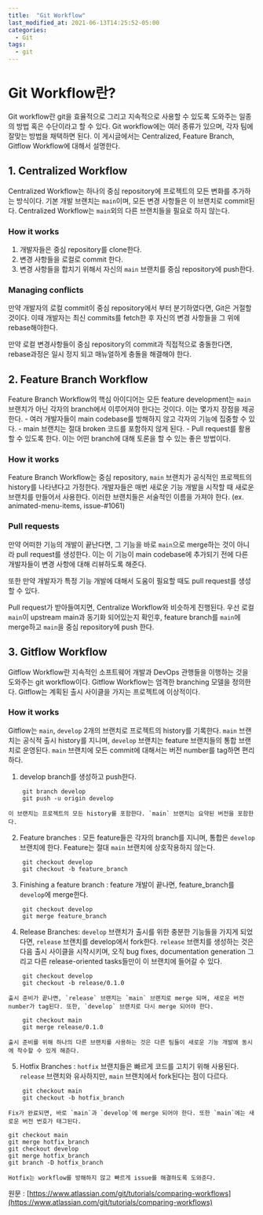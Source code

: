 ```yaml
---
title:  "Git Workflow"
last_modified_at: 2021-06-13T14:25:52-05:00
categories:
  - Git
tags:
  - git
---
```


# Git Workflow란?

Git workflow란 git을 효율적으로 그리고 지속적으로 사용할 수 있도록 도와주는 일종의 방법 혹은 수단이라고 할 수 있다. Git workflow에는 여러 종류가 있으며, 각자 팀에 잘맞는 방법을 채택하면 된다. 이 게시글에서는 Centralized, Feature Branch, Gitflow Workflow에 대해서 설명한다.

## 1. Centralized Workflow

Centralized Workflow는 하나의 중심 repository에 프로젝트의 모든 변화를 추가하는 방식이다. 기본 개발 브랜치는 `main`이며, 모든 변경 사항들은 이 브랜치로 commit된다. Centralized Workflow는 `main`외의 다른 브랜치들을 필요로 하지 않는다.

### How it works

1. 개발자들은 중심 repository를 clone한다.
2. 변경 사항들을 로컬로 commit 한다.
3. 변경 사항들을 합치기 위해서 자신의 `main` 브랜치를 중심 repository에 push한다.

### Managing conflicts

만약 개발자의 로컬 commit이 중심 repository에서 부터 분기하였다면, Git은 거절할 것이다. 이때 개발자는 최신 commits를 fetch한 후 자신의 변경 사항들을 그 위에 rebase해야한다.

만약 로컬 변경사항들이 중심 repository의 commit과 직접적으로 충돌한다면, rebase과정은 일시 정지 되고 매뉴얼하게 충돌을 해결해야 한다.

## 2. Feature Branch Workflow

Feature Branch Workflow의 핵심 아이디어는 모든 feature development는 `main` 브랜치가 아닌 각자의 branch에서 이루어져야 한다는 것이다. 이는 몇가지 장점을 제공한다.
    - 여러 개발자들이 main codebase를 방해하지 않고 각자의 기능에 집중할 수 있다. 
    - main 브랜치는 절대 broken 코드를 포함하지 않게 된다.
    - Pull request를 활용할 수 있도록 한다. 이는 어떤 branch에 대해 토론을 할 수 있는 좋은 방법이다.

### How it works

Feature Branch Workflow는 중심 repository, `main` 브랜치가 공식적인 프로젝트의 history를 나타낸다고 가정한다. 개발자들은 매번 새로운 기능 개발을 시작할 때 새로운 브랜치를 만들어서 사용한다. 이러한 브랜치들은 서술적인 이름을 가져야 한다. (ex. animated-menu-items, issue-#1061)

### Pull requests

만약 어떠한 기능의 개발이 끝난다면, 그 기능을 바로 `main`으로 merge하는 것이 아니라 pull request를 생성한다. 이는 이 기능이 main codebase에 추가되기 전에 다른 개발자들이 변경 사항에 대해 리뷰하도록 해준다. 

또한 만약 개발자가 특정 기능 개발에 대해서 도움이 필요할 때도 pull request를 생성할 수 있다.

Pull request가 받아들여지면, Centralize Workflow와 비슷하게 진행된다. 우선 로컬 `main`이 upstream main과 동기화 되어있는지 확인후, feature branch를 `main`에 merge하고 `main`을 중심 repository에 push 한다.

## 3. Gitflow Workflow

Gitflow Workflow란 지속적인 소프트웨어 개발과 DevOps 관행들을 이행하는 것을 도와주는 git workflow이다. Gitflow Workflow는 엄격한 branching 모델을 정의한다. Gitflow는 계획된 출시 사이클을 가지는 프로젝트에 이상적이다. 

### How it works

Gitflow는 `main`, `develop` 2개의 브랜치로 프로젝트의 history를 기록한다. `main` 브랜치는 공식적 출시 history를 지니며, `develop` 브랜치는 feature 브랜치들의 통합 브랜치로 운영된다. `main` 브랜치에 모든 commit에 대해서는 버전 number를 tag하면 편리하다.

1. develop branch를 생성하고 push한다.
```
    git branch develop
    git push -u origin develop
```
    이 브랜치는 프로젝트의 모든 history를 포함한다. `main` 브랜치는 요약된 버전을 포함한다.

2. Feature branches : 모든 feature들은 각자의 branch를 지니며, 통합은 `develop` 브랜치에 한다. Feature는 절대 `main` 브랜치에 상호작용하지 않는다.
```
    git checkout develop
    git checkout -b feature_branch
```

3. Finishing a feature branch : feature 개발이 끝나면, feature_branch를 `develop`에 merge한다. 
```
    git checkout develop
    git merge feature_branch
```

4. Release Branches: `develop` 브랜치가 출시를 위한 충분한 기능들을 가지게 되었다면, `release` 브랜치를 develop에서 fork한다. `release` 브랜치를 생성하는 것은 다음 출시 사이클을 시작시키며, 오직 bug fixes, documentation generation 그리고 다른 release-oriented tasks들만이 이 브랜치에 들어갈 수 있다. 
```
    git checkout develop
    git checkout -b release/0.1.0
```
    출시 준비가 끝나면, `release` 브랜치는 `main` 브랜치로 merge 되며, 새로운 버전 number가 tag된다. 또한, `develop` 브랜치로 다시 merge 되어야 한다.
```
    git checkout main
    git merge release/0.1.0
```

    출시 준비를 위해 하나의 다른 브랜치를 사용하는 것은 다른 팀들이 새로운 기능 개발에 동시에 착수할 수 있게 해준다.

5. Hotfix Branches : `hotfix` 브랜치들은 빠르게 코드를 고치기 위해 사용된다. `release` 브랜치와 유사하지만, `main` 브랜치에서 fork된다는 점이 다르다. 
```
    git checkout main
    git checkout -b hotfix_branch
```
    Fix가 완료되면, 바로 `main`과 `develop`에 merge 되어야 한다. 또한 `main`에는 새로운 버전 번호가 태그된다.

```
git checkout main
git merge hotfix_branch
git checkout develop
git merge hotfix_branch
git branch -D hotfix_branch
```

    Hotfix는 workflow를 방해하지 않고 빠르게 issue를 해결하도록 도와준다.



원문 : [https://www.atlassian.com/git/tutorials/comparing-workflows](https://www.atlassian.com/git/tutorials/comparing-workflows)
